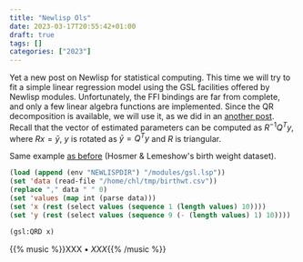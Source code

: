 ```yaml
---
title: "Newlisp Ols"
date: 2023-03-17T20:55:42+01:00
draft: true
tags: []
categories: ["2023"]
---
```


Yet a new post on Newlisp for statistical computing. This time we will try to fit a simple linear regression model using the GSL facilities offered by Newlisp modules. Unfortunately, the FFI bindings are far from complete, and only a few linear algebra functions are implemented. Since the QR decomposition is available, we will use it, as we did in an [another post](/post/lisp-qr-regression/). Recall that the vector of estimated parameters can be computed as $R^{-1}Q^Ty$, where $Rx = \bar y$, $y$ is rotated as $\bar y = Q^Ty$ and $R$ is triangular.

Same example [as before](/post/newlisp-plotting) (Hosmer & Lemeshow's birth weight dataset).

```lisp
(load (append (env "NEWLISPDIR") "/modules/gsl.lsp"))
(set 'data (read-file "/home/chl/tmp/birthwt.csv"))
(replace "," data " " 0)
(set 'values (map int (parse data)))
(set 'x (rest (select values (sequence 1 (length values) 10))))
(set 'y (rest (select values (sequence 9 (- (length values) 1) 10))))

(gsl:QRD x)
```

{{% music %}}XXX • _XXX_{{% /music %}}
